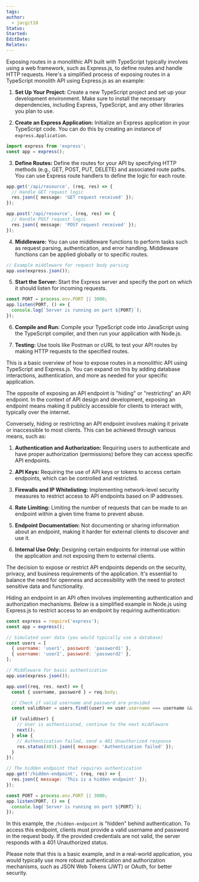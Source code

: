 ```yaml
---
tags: 
author:
  - jacgit18
Status: 
Started: 
EditDate: 
Relates:
---
```

Exposing routes in a monolithic API built with TypeScript typically involves using a web framework, such as Express.js, to define routes and handle HTTP requests. Here's a simplified process of exposing routes in a TypeScript monolith API using Express.js as an example:

1. **Set Up Your Project:**
   Create a new TypeScript project and set up your development environment. Make sure to install the necessary dependencies, including Express, TypeScript, and any other libraries you plan to use.

2. **Create an Express Application:**
   Initialize an Express application in your TypeScript code. You can do this by creating an instance of `express.Application`.

```typescript
import express from 'express';
const app = express();
```

3. **Define Routes:**
   Define the routes for your API by specifying HTTP methods (e.g., GET, POST, PUT, DELETE) and associated route paths. You can use Express route handlers to define the logic for each route.

```typescript
app.get('/api/resource', (req, res) => {
  // Handle GET request logic
  res.json({ message: 'GET request received' });
});

app.post('/api/resource', (req, res) => {
  // Handle POST request logic
  res.json({ message: 'POST request received' });
});
```

4. **Middleware:**
   You can use middleware functions to perform tasks such as request parsing, authentication, and error handling. Middleware functions can be applied globally or to specific routes.

```typescript
// Example middleware for request body parsing
app.use(express.json());
```

5. **Start the Server:**
   Start the Express server and specify the port on which it should listen for incoming requests.

```typescript
const PORT = process.env.PORT || 3000;
app.listen(PORT, () => {
  console.log(`Server is running on port ${PORT}`);
});
```

6. **Compile and Run:**
   Compile your TypeScript code into JavaScript using the TypeScript compiler, and then run your application with Node.js.

7. **Testing:**
   Use tools like Postman or cURL to test your API routes by making HTTP requests to the specified routes.

This is a basic overview of how to expose routes in a monolithic API using TypeScript and Express.js. You can expand on this by adding database interactions, authentication, and more as needed for your specific application.



The opposite of exposing an API endpoint is "hiding" or "restricting" an API endpoint. In the context of API design and development, exposing an endpoint means making it publicly accessible for clients to interact with, typically over the internet.

Conversely, hiding or restricting an API endpoint involves making it private or inaccessible to most clients. This can be achieved through various means, such as:

1. **Authentication and Authorization:** Requiring users to authenticate and have proper authorization (permissions) before they can access specific API endpoints.

2. **API Keys:** Requiring the use of API keys or tokens to access certain endpoints, which can be controlled and restricted.

3. **Firewalls and IP Whitelisting:** Implementing network-level security measures to restrict access to API endpoints based on IP addresses.

4. **Rate Limiting:** Limiting the number of requests that can be made to an endpoint within a given time frame to prevent abuse.

5. **Endpoint Documentation:** Not documenting or sharing information about an endpoint, making it harder for external clients to discover and use it.

6. **Internal Use Only:** Designing certain endpoints for internal use within the application and not exposing them to external clients.

The decision to expose or restrict API endpoints depends on the security, privacy, and business requirements of the application. It's essential to balance the need for openness and accessibility with the need to protect sensitive data and functionality.


Hiding an endpoint in an API often involves implementing authentication and authorization mechanisms. Below is a simplified example in Node.js using Express.js to restrict access to an endpoint by requiring authentication:

```javascript
const express = require('express');
const app = express();

// Simulated user data (you would typically use a database)
const users = [
  { username: 'user1', password: 'password1' },
  { username: 'user2', password: 'password2' },
];

// Middleware for basic authentication
app.use(express.json());

app.use((req, res, next) => {
  const { username, password } = req.body;

  // Check if valid username and password are provided
  const validUser = users.find((user) => user.username === username && user.password === password);

  if (validUser) {
    // User is authenticated, continue to the next middleware
    next();
  } else {
    // Authentication failed, send a 401 Unauthorized response
    res.status(401).json({ message: 'Authentication failed' });
  }
});

// The hidden endpoint that requires authentication
app.get('/hidden-endpoint', (req, res) => {
  res.json({ message: 'This is a hidden endpoint' });
});

const PORT = process.env.PORT || 3000;
app.listen(PORT, () => {
  console.log(`Server is running on port ${PORT}`);
});
```

In this example, the `/hidden-endpoint` is "hidden" behind authentication. To access this endpoint, clients must provide a valid username and password in the request body. If the provided credentials are not valid, the server responds with a 401 Unauthorized status.

Please note that this is a basic example, and in a real-world application, you would typically use more robust authentication and authorization mechanisms, such as JSON Web Tokens (JWT) or OAuth, for better security.